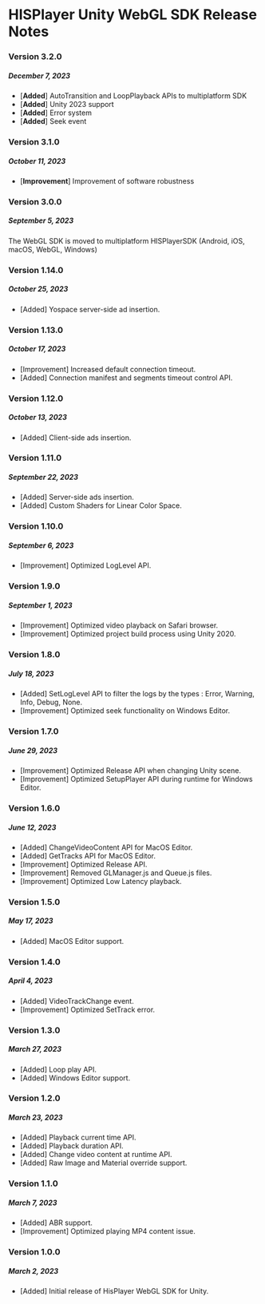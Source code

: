 # HISPlayer Unity WebGL SDK Release Notes

### Version 3.2.0
##### December 7, 2023
- [**Added**] AutoTransition and LoopPlayback APIs to multiplatform SDK
- [**Added**] Unity 2023 support
- [**Added**] Error system
- [**Added**] Seek event

### Version 3.1.0
##### October 11, 2023
- [**Improvement**] Improvement of software robustness

### Version 3.0.0
##### September 5, 2023
The WebGL SDK is moved to multiplatform HISPlayerSDK (Android, iOS, macOS, WebGL, Windows)

### Version 1.14.0
##### October 25, 2023
- [Added] Yospace server-side ad insertion.

### Version 1.13.0
##### October 17, 2023
- [Improvement] Increased default connection timeout.
- [Added] Connection manifest and segments timeout control API.

### Version 1.12.0
##### October 13, 2023
- [Added] Client-side ads insertion.

### Version 1.11.0
##### September 22, 2023
- [Added] Server-side ads insertion.
- [Added] Custom Shaders for Linear Color Space.

### Version 1.10.0
##### September 6, 2023
- [Improvement] Optimized LogLevel API.

### Version 1.9.0
##### September 1, 2023
- [Improvement] Optimized video playback on Safari browser.
- [Improvement] Optimized project build process using Unity 2020.

### Version 1.8.0
##### July 18, 2023
- [Added] SetLogLevel API to filter the logs by the types : Error, Warning, Info, Debug, None.
- [Improvement] Optimized seek functionality on Windows Editor.

### Version 1.7.0
##### June 29, 2023
- [Improvement] Optimized Release API when changing Unity scene.
- [Improvement] Optimized SetupPlayer API during runtime for Windows Editor.

### Version 1.6.0
##### June 12, 2023
- [Added] ChangeVideoContent API for MacOS Editor.
- [Added] GetTracks API for MacOS Editor.
- [Improvement] Optimized Release API.
- [Improvement] Removed GLManager.js and Queue.js files.
- [Improvement] Optimized Low Latency playback.

### Version 1.5.0
##### May 17, 2023
- [Added] MacOS Editor support.

### Version 1.4.0
##### April 4, 2023
- [Added] VideoTrackChange event.
- [Improvement] Optimized SetTrack error.

### Version 1.3.0
##### March 27, 2023
- [Added] Loop play API.
- [Added] Windows Editor support.

### Version 1.2.0
##### March 23, 2023
- [Added] Playback current time API.
- [Added] Playback duration API.
- [Added] Change video content at runtime API.
- [Added] Raw Image and Material override support.

### Version 1.1.0
##### March 7, 2023
- [Added] ABR support.
- [Improvement] Optimized playing MP4 content issue.

### Version 1.0.0
##### March 2, 2023
- [Added] Initial release of HisPlayer WebGL SDK for Unity.
